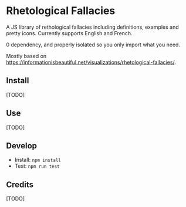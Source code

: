 # Rhetological Fallacies

A JS library of rethological fallacies including definitions, examples and pretty icons.
Currently supports English and French.

0 dependency, and properly isolated so you only import what you need.

Mostly based on https://informationisbeautiful.net/visualizations/rhetological-fallacies/.

## Install

[TODO]

## Use

[TODO]

## Develop

- Install: `npm install`
- Test: `npm run test`

## Credits

[TODO]
